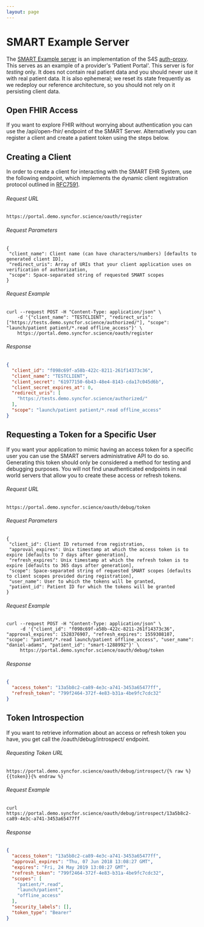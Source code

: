 ```yaml
---
layout: page
---
```


# SMART Example Server

The [SMART Example server](https://portal.demo.syncfor.science/) is an implementation
of the S4S [auth-proxy](https://github.com/sync-for-science/auth-proxy). This serves
as an example of a provider's 'Patient Portal'. This server is for *testing* only. It
does not contain real patient data and you should never use it with real patient data.
It is also ephemeral; we reset its state frequently as we redeploy our reference
architecture, so you should not rely on it persisting client data.

## Open FHIR Access

If you want to explore FHIR without worrying about authentication you can use the /api/open-fhir/ endpoint of the SMART Server. Alternatively
you can register a client and create a patient token using the steps below.

## Creating a Client

In order to create a client for interacting with the SMART EHR System, use the following endpoint, which implements the dynamic client registration protocol outlined in [RFC7591](https://tools.ietf.org/html/rfc7591).

###### Request URL

```
https://portal.demo.syncfor.science/oauth/register
```

###### Request Parameters
```
{
 "client_name": Client name (can have characters/numbers) [defaults to generated client ID],
 "redirect_uris": Array of URIs that your client application uses on verification of authorization,
 "scope": Space-separated string of requested SMART scopes
}
```

###### Request Example

```
curl --request POST -H "Content-Type: application/json" \
    -d '{"client_name": "TESTCLIENT", "redirect_uris": ["https://tests.demo.syncfor.science/authorized/"], "scope": "launch/patient patient/*.read offline_access"}' \
    https://portal.demo.syncfor.science/oauth/register
```

###### Response

```JSON
{
  "client_id": "f098c69f-a58b-422c-8211-261f14373c36",
  "client_name": "TESTCLIENT",
  "client_secret": "61977150-6b43-48e4-8143-cda17c045d6b",
  "client_secret_expires_at": 0,
  "redirect_uris": [
    "https://tests.demo.syncfor.science/authorized/"
  ],
  "scope": "launch/patient patient/*.read offline_access"
}
```

## Requesting a Token for a Specific User

If you want your application to mimic having an access token for a specific
user you can use the SMART servers administrative API to do so. Generating this
token should only be considered a method for testing and debugging purposes. You
will not find unauthenticated endpoints in real world servers that allow you
to create these access or refresh tokens.

###### Request URL

```
https://portal.demo.syncfor.science/oauth/debug/token
```

###### Request Parameters
```
{
 "client_id": Client ID returned from registration,
 "approval_expires": Unix timestamp at which the access token is to expire [defaults to 7 days after generation],
 "refresh_expires": Unix timestamp at which the refresh token is to expire [defaults to 365 days after generation],
 "scope": Space-separated string of requested SMART scopes [defaults to client scopes provided during registration],
 "user_name": User to which the tokens will be granted,
 "patient_id": Patient ID for which the tokens will be granted
}
```

###### Request Example

```
curl --request POST -H "Content-Type: application/json" \
	 -d '{"client_id": "f098c69f-a58b-422c-8211-261f14373c36", "approval_expires": 1528376907, "refresh_expires": 1559308107, "scope": "patient/*.read launch/patient offline_access", "user_name": "daniel-adams", "patient_id": "smart-1288992"}' \
	 https://portal.demo.syncfor.science/oauth/debug/token
```

###### Response

```JSON
{
  "access_token": "13a5b8c2-ca89-4e3c-a741-3453a65477ff",
  "refresh_token": "799f2464-372f-4e83-b31a-4be9fc7cdc32"
}
```

## Token Introspection

If you want to retrieve information about an access or refresh token you have, you get call the /oauth/debug/introspect/<token> endpoint.

###### Requesting Token URL
```
https://portal.demo.syncfor.science/oauth/debug/introspect/{% raw %}{{token}}{% endraw %}
```

###### Request Example

```
curl https://portal.demo.syncfor.science/oauth/debug/introspect/13a5b8c2-ca89-4e3c-a741-3453a65477ff
```

###### Response

```JSON
{
  "access_token": "13a5b8c2-ca89-4e3c-a741-3453a65477ff",
  "approval_expires": "Thu, 07 Jun 2018 13:08:27 GMT",
  "expires": "Fri, 24 May 2019 13:08:27 GMT",
  "refresh_token": "799f2464-372f-4e83-b31a-4be9fc7cdc32",
  "scopes": [
    "patient/*.read",
    "launch/patient",
    "offline_access"
  ],
  "security_labels": [],
  "token_type": "Bearer"
}
```
